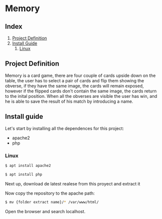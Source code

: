 # Memory

## Index

 1. [Project Definition](#project-definition)
 2. [ Install Guide ](#install-guide)
    1. [Linux](#linux)



## Project Definition
 
 Memory is a card game, there are four couple of cards upside down on the table, the user has to select a pair of cards and flip them showing the obverse, if they   have the same image, the cards will remain exposed, however if the flipped cards don't contain the same image, the cards return to the inital position. 
  When all the obverses are visible the user has win, and he is able to save the result of his match by introducing a name.

## Install guide

Let's start by installing all the dependences for this project:
 - apache2
 - php

### Linux

```bash
$ apt install apache2

$ apt install php
```

Next up, download de latest realese from this proyect and extract it

Now copy the repository to the apache path:
```bash
$ mv {folder extract name}/* /var/www/html/
```
Open the browser and search localhost.
